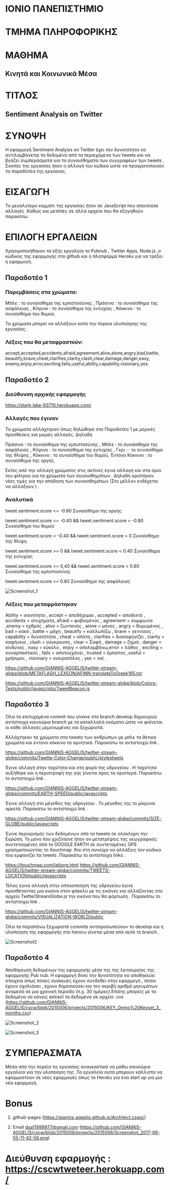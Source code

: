 # ΙΟΝΙΟ ΠΑΝΕΠΙΣΤΗΜΙΟ


# ΤΜΗΜΑ ΠΛΗΡΟΦΟΡΙΚΗΣ

# ΜΑΘΗΜΑ
## Κινητά και Κοινωνικά Μέσα

# ΤΙΤΛΟΣ 
## Sentiment Analysis on Twitter

# ΣΥΝΟΨΗ
Η εφαρμογή Sentiment Analysis on Twitter έχει την δυνατότητα να αντιλαμβάνεται τα δεδομένα από τα περιεχόμενα των tweets και να βγάζει συμπεράσματα για τα συναισθήματα των συγγραφέων των tweets . Σκοπός της εργασίας ήταν η αλλαγή του κώδικα ώστε να πραγματοποιούν τα παραδοτέα της εργασιας.     

# ΕΙΣΑΓΩΓΗ
Το μεγαλύτερο κομμάτι της εργασίας ήταν σε JavaScript που απαιτούσε αλλαγές  .Καθώς και μετόπες σε αλλά αρχεία που θα εξηγηθούν παρακάτω.

# ΕΠΙΛΟΓΗ ΕΡΓΑΛΕΙΩΝ 
Χρησιμοποιήθηκαν τα εξής εργαλεία το Pubnub , Twitter Apps, Node.js ,ο κώδικας της εφαρμογής  στο github και η πλατφόρμα Heroku  για να τρέξει η εφαρμογή. 

## Παραδοτέο 1
### Παρεμβάσεις στα χρώματα:

Μπλε : το συναίσθημα της εμπιστοσύνης ,
Πράσινο : το συναίσθημα της ασφάλειας ,
Κίτρινο : το συναίσθημα της ευτυχίας ,
Κόκκινο : το συναίσθημα του θυμού.

Τα χρώματα μπορεί να αλλάξουν κατά την πορεία υλοποίησης της εργασίας.

### Λέξεις που θα μεταφραστούν:

accept,accepted,accidents,afraid,agreement,alive,alone,angry,bad,battle,
beautify,brave,cheat,clarifies,clarity,clash,clear,damage,danger,easy,
enemy,enjoy,error,exciting,fails,useful,ability,capability,visionary,yes.	

## Παραδοτέο 2


### Διεύθυνση αρχικής εφαρμογής

https://stark-lake-93710.herokuapp.com/


### Αλλαγές που έγιναν
Τα χρώματα αλλάχτηκαν όπως δηλώθηκε στο Παραδοτέο 1 με μερικές προσθέσεις και μικρές αλλαγές.  Δηλαδή

Πράσινο : το συναίσθημα της εμπιστοσύνης ,
Μπλε : το συναίσθημα της ασφάλειας ,
Κίτρινο : το συναίσθημα της ευτυχίας ,
Γκρι :  : το συναίσθημα της θλίψης  , 
Κόκκινο : το συναίσθημα του θυμού, 
Έντονο Κόκκινο : το συναίσθημα της οργής.

Εκτός από την αλλαγή χρώματος στις ακτίνες έγινε αλλαγή και στα όρια του φίλτρου για τα χρώματα  των συναισθημάτων .  Δηλαδή οριστήκαν νέες τιμές για την απόδοση  των συναισθημάτων (Στο μέλλον ενδέχεται να αλλάξουν ) .
### Αναλυτικά
 tweet.sentiment.score  <=  -0.80  Συναίσθημα της οργής
 
tweet.sentiment.score  <=  -0.40 &&  tweet.sentiment.score  >  -0.80  Συναίσθημα του θυμού

tweet.sentiment.score  < -0.40 &&  tweet.sentiment.score  >  0  Συναίσθημα της θλίψη

tweet.sentiment.score   >=   0  &&  tweet.sentiment.score  <  0.40     Συναίσθημα της ευτυχίας

tweet.sentiment.score  >=  0,40 && tweet.sentiment.score  < 0.80   Συναίσθημα της εμπιστοσύνης

tweet.sentiment.score  >=  0.80   Συναίσθημα της ασφάλειας


![Screenshot_1](https://github.com/GIANNIS-AGGELIS/Architect.csws/blob/master/Screenshot_1.png)

### Λέξεις που μεταφράστηκαν
Ability  = ικανότητα , accept = αποδέχομαι ,  accepted  = αποδεκτό ,  accidents  = ατυχήματα, afraid	= φοβισμένος ,  agreement = συμφωνία ,enemy = εχθρός ,  alive =  ζωντανός ,  alone = μόνος ,  angry = θυμωμένος ,  bad = κακό , battle = μάχη , beautify = καλλωπίζω , brave = γενναίος , capability =  δυνατότητα ,  cheat =  απάτη  ,  clarifies = διασαφηνίζει ,  clarity = σαφήνεια ,  clash  = σύγκρουση ,  clear = Σαφή , damage = ζημιά ,  danger = κίνδυνος ,  easy = εύκολο , enjoy  = απολαμβάνω,error = λάθος , exciting	 = συναρπαστικός ,  fails = αποτυγχάνει  ,  trusted = έμπιστος ,useful = χρήσιμος , visionary = ονειροπόλος , yes = ναί .

https://github.com/GIANNIS-AGGELIS/twitter-stream-globe/blob/METAFLASH_LEXEON/AFINN-translateToGreek165.txt

https://github.com/GIANNIS-AGGELIS/twitter-stream-globe/blob/Colors-Tests/public/javascripts/TweetBeacon.js

## Παραδοτέο 3

Όλα τα επιτυχημένα commit που γίνανε στο branch develop δημιουργώ αντίστοιχα καινούρια   branch  με τα καταλληλά ονόματα   ώστε να φαίνεται οι κάθε αλλαγές  μεμονωμένες και ξεχωριστά.  

Αλλάχτηκαν τα χρώματα στα tweets των ανθρώπων με μπλε τα θετικά χρώματα  και έντονο κόκκινο τα αρνητικά. Παρακάτω το αντιστοιχώ link .

 https://github.com/GIANNIS-AGGELIS/twitter-stream-globe/commits/Twette-Color-Change/public/stylesheets
 
Έγινε αλλαγή στην ταχύτητα και στη φορά της   υδρογείου . Η ταχύτητα αυξήθηκε   και η περιστροφή της γης γίνεται προς τα αριστερά.  Παρακάτω το αντιστοιχώ link .

https://github.com/GIANNIS-AGGELIS/twitter-stream-globe/commits/EARTH-SPEED/public/javascripts

Έγινε αλλαγή στο μέγεθος της υδρογείου . Το μέγεθος  της το  μίκρυνα αρκετά.  Παρακάτω το αντιστοιχώ link .

https://github.com/GIANNIS-AGGELIS/twitter-stream-globe/commits/SIZE-GLOBE/public/javascripts

Έγινε περιορισμός των δεδομένων από τα tweets σε ολόκληρη την  Ευρώπη.  Το μόνο που χριζότανε ήταν αν μετατρέψεις της  γεωγραφικές συντεταγμένες από το  GOOGLE EARTH σε συντεταμένες GPS χρησιμοποιώντας το  itouchmap .Και στη συνείχα να αλλάξεις τον κώδικα που εμφανίζει τα tweets .Παρακάτω το αντίστοιχα links .

https://itouchmap.com/latlong.html
https://github.com/GIANNIS-AGGELIS/twitter-stream-globe/commits/TWEETS-LOCATION/public/javascripts

Τέλος έγινε αλλαγή στην οπτικοποίηση  της υδρογείου έγινε  προσθέτοντας μια εικόνα στον φάκελο με τις εικόνες και αλλάζοντας στο αρχείο  TwitterStreamGlobe.js την εικόνα που θα φόρτωση . Παρακάτω το αντιστοιχώ link .

https://github.com/GIANNIS-AGGELIS/twitter-stream-globe/commits/VISUALIZATION-WORLD/public

Όλα τα παραπάνω ξεχωριστά  commits  αντιπροσωπεύουν το develop  και η υλοποίηση της εφαρμογής στο herocu  γίνεται μέσα από αυτό το branch .


![Screenshot2](https://github.com/GIANNIS-AGGELIS/cscw/blob/2015006/projects/2015006/Screenshot2.png)


## Παραδοτέο 4

Αποθήκευση δεδομένων της εφαρμογής μέσο της της λειτουργίας της εφαρμογής Pub nub. Η εφαρμογή δίνει την δυνατότητα να αποθηκεύει στοιχεία όπως πόσες συσκευές έχουν συνδεθεί στην εφαρμογή  , πόσοι έχουν σχολιάσει , έχουν δημοσιεύσει και τον ακριβή αριθμό μηνυμάτων αναμεσά σε μια  χρονική περίοδο (π.χ. 30 ημέρες).Επίσης μπορείς με τα δεδομένα  να κάνεις extract τα δεδομένα σε αρχείο .cvs (https://github.com/GIANNIS-AGGELIS/cscw/blob/2015006/projects/2015006/KEY_Demo%20Keyset_3_months.csv)  .

![Screenshot_2](https://github.com/GIANNIS-AGGELIS/cscw/blob/2015006/projects/2015006/Screenshot_2.png)

![Screenshot_3](https://github.com/GIANNIS-AGGELIS/cscw/blob/2015006/projects/2015006/Screenshot_3.png)





# ΣΥΜΠΕΡΑΣΜΑΤΑ 
Μέσα από την πορεία τις εργασίας αναγκαστικά να μάθω καινούρια εργαλεία για την υλοποίηση της  .Τα εργαλεία αυτά μπορούν κάλλιστα να εφαρμοστούν σε νέες εφαρμογές όπως το Heroku για ένα  start up για μια νέα εφαρμογή.  

# Bonus

 1. github-pages  (https://giannis-aggelis.github.io/Architect.csws/)
 
 5. Email dsa11999977@gmail.com (https://github.com/GIANNIS-AGGELIS/cscw/blob/2015006/projects/2015006/Screenshot_2017-06-05-11-42-58.png)

# Διεύθυνση εφαρμογής : https://cscwtweteer.herokuapp.com/
